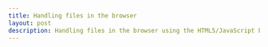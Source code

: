 ```yaml
---
title: Handling files in the browser
layout: post
description: Handling files in the browser using the HTML5/JavaScript File API constructors
---
```

